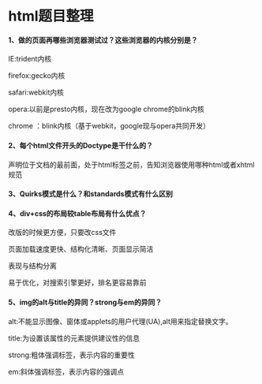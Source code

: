 # html题目整理
#### 1、做的页面再哪些浏览器测试过？这些浏览器的内核分别是？

IE:trident内核

firefox:gecko内核

safari:webkit内核

opera:以前是presto内核，现在改为google chrome的blink内核

chrome ：blink内核（基于webkit，google现与opera共同开发）

#### 2、每个html文件开头的Doctype是干什么的？

<!Doctype>声明位于文档的最前面，处于html标签之前，告知浏览器使用哪种html或者xhtml规范

#### 3、Quirks模式是什么？和standards模式有什么区别

#### 4、div+css的布局较table布局有什么优点？

改版的时候更方便，只要改css文件

页面加载速度更快、结构化清晰、页面显示简洁

表现与结构分离

易于优化，对搜索引擎更好，排名更容易靠前

#### 5、img的alt与title的异同？strong与em的异同？

alt:不能显示图像、窗体或applets的用户代理(UA),alt用来指定替换文字。

title:为设置该属性的元素提供建议性的信息

strong:粗体强调标签，表示内容的重要性

em:斜体强调标签，表示内容的强调点